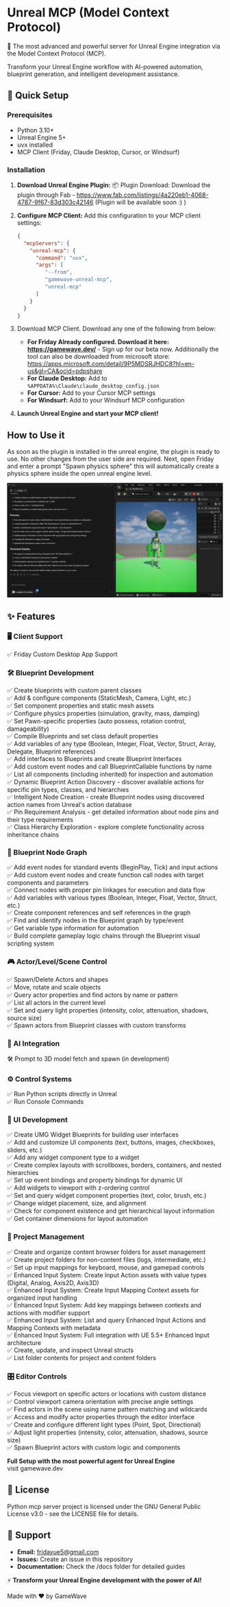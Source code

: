 # Unreal MCP (Model Context Protocol)

🚀 The most advanced and powerful server for Unreal Engine integration via the Model Context Protocol (MCP).

Transform your Unreal Engine workflow with AI-powered automation, blueprint generation, and intelligent development assistance.

## 🎯 Quick Setup

### Prerequisites
- Python 3.10+
- Unreal Engine 5+
- uvx installed
- MCP Client (Friday, Claude Desktop, Cursor, or Windsurf)

### Installation

1. **Download Unreal Engine Plugin:**
   📦 Plugin Download: Download the plugin through Fab - https://www.fab.com/listings/4a220eb1-4068-4787-9f67-83d303c42146 (Plugin will be available soon :) )

2. **Configure MCP Client:**
   Add this configuration to your MCP client settings:
   ```json
   {
     "mcpServers": {
       "unreal-mcp": {
         "command": "uvx",
         "args": [
            "--from",
            "gamewave-unreal-mcp",
            "unreal-mcp"
         ]
       }
     }
   }
   ```

3. Download MCP Client. Download any one of the following from below:
   - **For Friday Already configured. Download it here: https://gamewave.dev/** - Sign up for our beta now. Additionally the tool can also be downloaded from microsoft store: https://apps.microsoft.com/detail/9P5MDSRJHDC8?hl=en-us&gl=CA&ocid=pdpshare
   - **For Claude Desktop:** Add to `%APPDATA%\Claude\claude_desktop_config.json`
   - **For Cursor:** Add to your Cursor MCP settings
   - **For Windsurf:** Add to your Windsurf MCP configuration

5. **Launch Unreal Engine and start your MCP client!**

## How to Use it

As soon as the plugin is installed in the unreal engine, the plugin is ready to use. No other changes from the user side are required. Next, open Friday and enter a prompt "Spawn physics sphere" this will automatically create a physics sphere inside the open unreal engine level.

[![Watch the video](https://github.com/kspatel29/Friday-MCPs/blob/main/Unreal-MCP/FridayUE-Demo.PNG)](https://youtu.be/2oSdVcbY_jM)

## ✨ Features

### 🖥️ Client Support
✅ Friday Custom Desktop App Support

### 🛠️ Blueprint Development
✅ Create blueprints with custom parent classes  
✅ Add & configure components (StaticMesh, Camera, Light, etc.)  
✅ Set component properties and static mesh assets  
✅ Configure physics properties (simulation, gravity, mass, damping)  
✅ Set Pawn-specific properties (auto possess, rotation control, damageability)  
✅ Compile Blueprints and set class default properties  
✅ Add variables of any type (Boolean, Integer, Float, Vector, Struct, Array, Delegate, Blueprint references)  
✅ Add interfaces to Blueprints and create Blueprint Interfaces  
✅ Add custom event nodes and call BlueprintCallable functions by name  
✅ List all components (including inherited) for inspection and automation  
✅ Dynamic Blueprint Action Discovery - discover available actions for specific pin types, classes, and hierarchies  
✅ Intelligent Node Creation - create Blueprint nodes using discovered action names from Unreal's action database  
✅ Pin Requirement Analysis - get detailed information about node pins and their type requirements  
✅ Class Hierarchy Exploration - explore complete functionality across inheritance chains  

### 🔗 Blueprint Node Graph
✅ Add event nodes for standard events (BeginPlay, Tick) and input actions  
✅ Add custom event nodes and create function call nodes with target components and parameters  
✅ Connect nodes with proper pin linkages for execution and data flow  
✅ Add variables with various types (Boolean, Integer, Float, Vector, Struct, etc.)  
✅ Create component references and self references in the graph  
✅ Find and identify nodes in the Blueprint graph by type/event  
✅ Get variable type information for automation  
✅ Build complete gameplay logic chains through the Blueprint visual scripting system  

### 🎮 Actor/Level/Scene Control
✅ Spawn/Delete Actors and shapes  
✅ Move, rotate and scale objects  
✅ Query actor properties and find actors by name or pattern  
✅ List all actors in the current level  
✅ Set and query light properties (intensity, color, attenuation, shadows, source size)  
✅ Spawn actors from Blueprint classes with custom transforms  

### 🤖 AI Integration
🛠️ Prompt to 3D model fetch and spawn (in development)  

### ⚙️ Control Systems
✅ Run Python scripts directly in Unreal  
✅ Run Console Commands

### 🎨 UI Development
✅ Create UMG Widget Blueprints for building user interfaces  
✅ Add and customize UI components (text, buttons, images, checkboxes, sliders, etc.)  
✅ Add any widget component type to a widget  
✅ Create complex layouts with scrollboxes, borders, containers, and nested hierarchies  
✅ Set up event bindings and property bindings for dynamic UI  
✅ Add widgets to viewport with z-ordering control  
✅ Set and query widget component properties (text, color, brush, etc.)  
✅ Change widget placement, size, and alignment  
✅ Check for component existence and get hierarchical layout information  
✅ Get container dimensions for layout automation  

### 📁 Project Management
✅ Create and organize content browser folders for asset management  
✅ Create project folders for non-content files (logs, intermediate, etc.)  
✅ Set up input mappings for keyboard, mouse, and gamepad controls  
✅ Enhanced Input System: Create Input Action assets with value types (Digital, Analog, Axis2D, Axis3D)  
✅ Enhanced Input System: Create Input Mapping Context assets for organized input handling  
✅ Enhanced Input System: Add key mappings between contexts and actions with modifier support  
✅ Enhanced Input System: List and query Enhanced Input Actions and Mapping Contexts with metadata  
✅ Enhanced Input System: Full integration with UE 5.5+ Enhanced Input architecture  
✅ Create, update, and inspect Unreal structs  
✅ List folder contents for project and content folders  

### 🎛️ Editor Controls
✅ Focus viewport on specific actors or locations with custom distance  
✅ Control viewport camera orientation with precise angle settings  
✅ Find actors in the scene using name pattern matching and wildcards  
✅ Access and modify actor properties through the editor interface  
✅ Create and configure different light types (Point, Spot, Directional)  
✅ Adjust light properties (intensity, color, attenuation, shadows, source size)  
✅ Spawn Blueprint actors with custom logic and components  

**Full Setup with the most powerful agent for Unreal Engine**  
visit gamewave.dev

## 📝 License
Python mcp server project is licensed under the GNU General Public License v3.0 - see the LICENSE file for details.

## 🤝 Support
- **Email:** fridayue5@gmail.com
- **Issues:** Create an issue in this repository
- **Documentation:** Check the /docs folder for detailed guides

⚡ **Transform your Unreal Engine development with the power of AI!**

Made with ❤️ by GameWave
